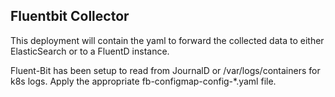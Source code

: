 ## Fluentbit Collector

This deployment will contain the yaml to forward the collected data to either ElasticSearch or to a FluentD instance.

Fluent-Bit has been setup to read from JournalD or /var/logs/containers for k8s logs. Apply the appropriate fb-configmap-config-*.yaml file.